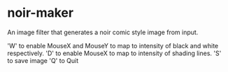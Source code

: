 # noir-maker
An image filter that generates a noir comic style image from input.

'W' to enable MouseX and MouseY to map to intensity of black and white respectively.
'D' to enable MouseX to map to intensity of shading lines.
'S' to save image
'Q' to Quit

